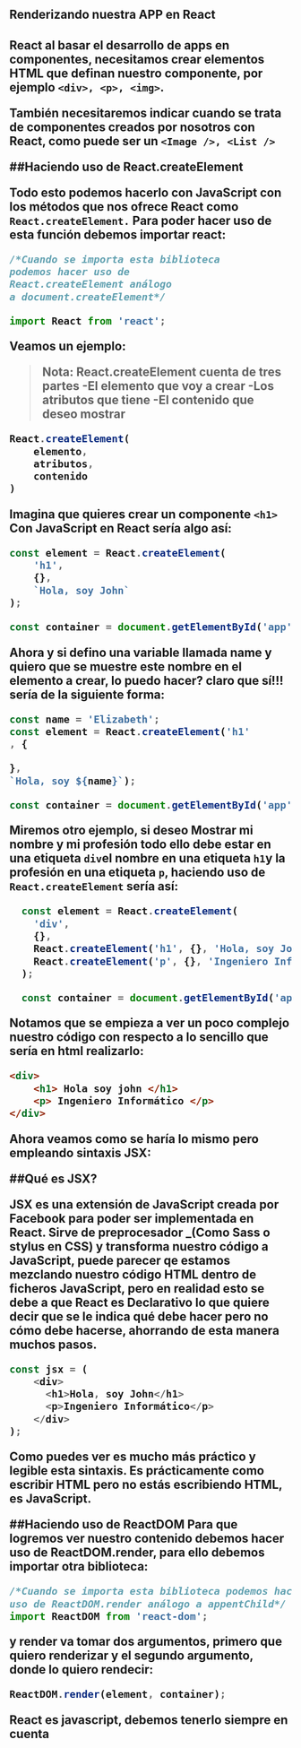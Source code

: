 
<h2>Renderizando nuestra APP en React<h2>

React al basar el desarrollo de apps en componentes, necesitamos crear elementos HTML que definan nuestro componente, por ejemplo `<div>, <p>, <img>`.

También necesitaremos indicar cuando se trata de componentes creados por nosotros con React, como puede ser un `<Image />, <List />`

##Haciendo uso de React.createElement

Todo esto podemos hacerlo con JavaScript con los métodos que nos ofrece React como `React.createElement.` Para poder hacer uso de esta función debemos importar react:
```javascript
/*Cuando se importa esta biblioteca
podemos hacer uso de 
React.createElement análogo 
a document.createElement*/

import React from 'react'; 
```
Veamos un ejemplo:

>Nota: React.createElement cuenta de tres partes
-El elemento que voy a crear
-Los atributos que tiene
-El contenido que deseo mostrar
```javascript
React.createElement(
    elemento,
    atributos,
    contenido
)
```

Imagina que quieres crear un componente `<h1>` Con JavaScript en React sería algo así:

>

```javascript
const element = React.createElement(
    'h1', 
    {}, 
    `Hola, soy John`
);

const container = document.getElementById('app');
```

Ahora y si defino una variable llamada name y quiero que se muestre este nombre en el elemento a crear, lo puedo hacer? claro que sí!!! sería de la siguiente forma:

```javascript
const name = 'Elizabeth';
const element = React.createElement('h1'
, {

}, 
`Hola, soy ${name}`);

const container = document.getElementById('app');
```

Miremos otro ejemplo, si deseo Mostrar mi nombre y mi profesión todo ello debe estar en una etiqueta `div`el nombre en una etiqueta `h1`y la profesión en una etiqueta `p`, haciendo uso de `React.createElement` sería así:

```javascript
  const element = React.createElement(
    'div',
    {},
    React.createElement('h1', {}, 'Hola, soy John'),
    React.createElement('p', {}, 'Ingeniero Informático')
  );

  const container = document.getElementById('app');
```

Notamos que se empieza a ver un poco complejo nuestro código con respecto a lo sencillo que sería en html realizarlo: 
```html
<div>
    <h1> Hola soy john </h1>
    <p> Ingeniero Informático </p>
</div>
```

Ahora veamos como se haría lo mismo pero empleando sintaxis JSX:

##Qué es JSX?

JSX es una extensión de JavaScript creada por Facebook para poder ser implementada en **React**. Sirve de preprocesador _(Como Sass o stylus en CSS) y transforma nuestro código a JavaScript, puede parecer qe estamos mezclando nuestro código HTML dentro de ficheros JavaScript, pero en realidad esto se debe a que React es Declarativo lo que quiere decir que se le indica qué debe hacer pero no cómo debe hacerse, ahorrando de esta manera muchos pasos.

```javascript
const jsx = (
    <div>
      <h1>Hola, soy John</h1>
      <p>Ingeniero Informático</p>
    </div>
);
```
Como puedes ver es mucho más práctico y legible esta sintaxis. Es prácticamente como escribir HTML pero no estás escribiendo HTML, es JavaScript.

##Haciendo uso de ReactDOM
Para que logremos ver nuestro contenido debemos hacer uso de ReactDOM.render, para ello debemos importar otra biblioteca:

```javascript
/*Cuando se importa esta biblioteca podemos hacer 
uso de ReactDOM.render análogo a appentChild*/
import ReactDOM from 'react-dom'; 
```
y render va tomar dos argumentos, primero que quiero renderizar y el segundo argumento, donde lo quiero rendecir:

```javascript
ReactDOM.render(element, container);
```

React es javascript, debemos tenerlo siempre en cuenta


